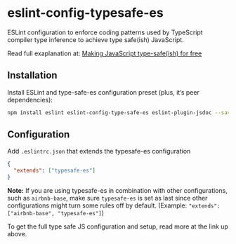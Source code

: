 # eslint-config-typesafe-es

ESLint configuration to enforce coding patterns used by TypeScript compiler type inference to
achieve type safe(ish) JavaScript.

Read full exaplanation at: [Making JavaScript type-safe(ish) for free](https://www.mikkotikkanen.com/articles/making-javascript-type-safe(ish)-for-free/)


## Installation

Install ESLint and type-safe-es configuration preset (plus, it’s peer dependencies):

```bash
npm install eslint eslint-config-type-safe-es eslint-plugin-jsdoc --save-dev
```


## Configuration

Add `.eslintrc.json` that extends the typesafe-es configuration

```json
{
  "extends": ["typesafe-es"]
}
```

__Note:__ If you are using typesafe-es in combination with other configurations, such as
`airbnb-base`, make sure `typesafe-es` is set as last since other configurations might turn some
rules off by default. (Example: `"extends": ["airbnb-base", "typesafe-es"]`)

To get the full type safe JS configuration and setup, read more at the link up above.
